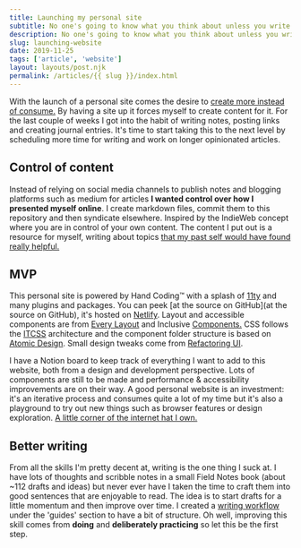```yaml
---
title: Launching my personal site
subtitle: No one's going to know what you think about unless you write and publish your opinions. 
description: No one's going to know what you think about unless you write and publish your opinions. I'm insecure about putting myself out there. No big launch or waiting for everything to be perfect. Just put this site out there and slowly iterate and improve.
slug: launching-website
date: 2019-11-25
tags: ['article', 'website']
layout: layouts/post.njk
permalink: /articles/{{ slug }}/index.html
---
```


With the launch of a personal site comes the desire to [create more instead of consume.](https://tjcx.me/posts/consumption-distraction/) By having a site up it forces myself to create content for it. For the last couple of weeks I got into the habit of writing notes, posting links and creating journal entries. It's time to start taking this to the next level by scheduling more time for writing and work on longer opinionated articles.

## Control of content

Instead of relying on social media channels to publish notes and blogging platforms such as medium for articles **I wanted control over how I presented myself online**. I create markdown files, commit them to this repository and then syndicate elsewhere. Inspired by the IndieWeb concept where you are in control of your own content. The content I put out is a resource for myself, writing about topics [that my past self would have found really helpful.](https://dev.to/ladybug/why-blogging-is-awesome-127)

## MVP

This personal site is powered by Hand Coding™ with a splash of [11ty](https://www.11ty.io/) and many plugins and packages. You can peek [at the source on GitHub](at the source on GitHub), it's hosted on [Netlify](https://www.netlify.com/). Layout and accessible components are from [Every Layout](https://every-layout.dev/) and Inclusive [Components.](https://inclusive-components.design/) CSS follows the [ITCSS](https://itcss.io/) architecture and the component folder structure is based on [Atomic Design](http://atomicdesign.bradfrost.com/). Small design tweaks come from [Refactoring UI](https://refactoringui.com/). 

I have a Notion board to keep track of everything I want to add to this website, both from a design and development perspective. Lots of components are still to be made and performance & accessibility improvements are on their way. A good personal website is an investment: it's an iterative process and consumes quite a lot of my time but it's also a playground to try out new things such as browser features or design exploration. [A little corner of the internet hat I own.](https://www.vanschneider.com/a-love-letter-to-personal-websites)

## Better writing

From all the skills I'm pretty decent at, writing is the one thing I suck at. I have lots of thoughts and scribble notes in a small Field Notes book (about ~112 drafts and ideas) but never ever have I taken the time to craft them into good sentences that are enjoyable to read. The idea is to start drafts for a little momentum and then improve over time. I created a [writing workflow](https://www.dandevri.es/guides/writing-workflow/) under the 'guides' section to have a bit of structure. Oh well, improving this skill comes from **doing** and **deliberately practicing** so let this be the first step.
